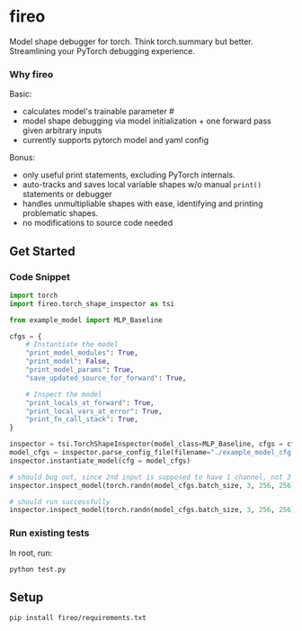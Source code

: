 # fireo
Model shape debugger for torch. Think torch.summary but better. Streamlining your PyTorch debugging experience.

### Why fireo

Basic:
- calculates model's trainable parameter #
- model shape debugging via model initialization + one forward pass given arbitrary inputs
- currently supports pytorch model and yaml config
  
Bonus:
- only useful print statements, excluding PyTorch internals.
- auto-tracks and saves local variable shapes w/o manual `print()` statements or debugger
- handles unmultipliable shapes with ease, identifying and printing problematic shapes.
- no modifications to source code needed

## Get Started
### Code Snippet
```python
import torch
import fireo.torch_shape_inspector as tsi

from example_model import MLP_Baseline

cfgs = {
    # Instantiate the model
    "print_model_modules": True,
    "print_model": False, 
    "print_model_params": True,
    "save_updated_source_for_forward": True,

    # Inspect the model
    "print_locals_at_forward": True,
    "print_local_vars_at_error": True,
    "print_fn_call_stack": True,
}

inspector = tsi.TorchShapeInspector(model_class=MLP_Baseline, cfgs = cfgs)
model_cfgs = inspector.parse_config_file(filename="./example_model_cfg.yaml")
inspector.instantiate_model(cfg = model_cfgs)

# should bug out, since 2nd input is supposed to have 1 channel, not 3
inspector.inspect_model(torch.randn(model_cfgs.batch_size, 3, 256, 256), torch.randn(model_cfgs.batch_size, 1, 256, 256)) 

# should run successfully
inspector.inspect_model(torch.randn(model_cfgs.batch_size, 3, 256, 256), torch.randn(model_cfgs.batch_size, 3, 256, 256))
```

### Run existing tests
In root, run:
```python
python test.py
```

## Setup
```
pip install fireo/requirements.txt

```
